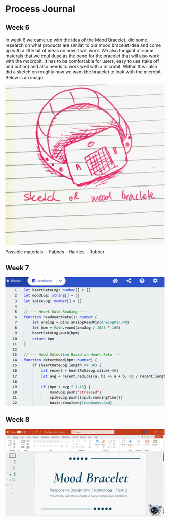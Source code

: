 # Process Journal
## Week 6
In week 6 we came up with the idea of the Mood Bracelet, did some research on what products are similat to our mood bracelet idea and come up with a little bit of ideas on how it will work. We also thoguht of some materals that we coul duse as the band for the bracelet that will also work with the mocrobit. It has to be comfortable for users, easy to use (take off and put on) and also needs to work well with a microbit. Within this I also did a sketch on roughly how we want the bracelet to look with the microbit. 
Below is an image: 
<p align="center" style="text-align: center;">
  <img src="images/sketch.png" alt="Sketch of Bracelet Concept" style="display: block; margin-left: auto; margin-right: auto;"/>
</p>
Possible materials: 
- Fabircs
- Hairties
- Rubber

## Week 7

<p align="center" style="text-align: center;">
  <img src="images/Java-code.png" alt="Java code" style="display: block; margin-left: auto; margin-right: auto;"/>
</p>

## Week 8
<p align="center" style="text-align: center;">
  <img src="images/powerpoint.png" alt="powerpoint" style="display: block; margin-left: auto; margin-right: auto;"/>
</p>

